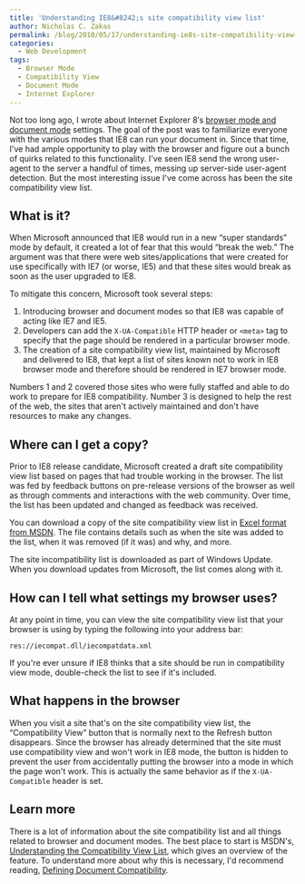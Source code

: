 ```yaml
---
title: 'Understanding IE8&#8242;s site compatibility view list'
author: Nicholas C. Zakas
permalink: /blog/2010/05/17/understanding-ie8s-site-compatibility-view-list/
categories:
  - Web Development
tags:
  - Browser Mode
  - Compatibility View
  - Document Mode
  - Internet Explorer
---
```

Not too long ago, I wrote about Internet Explorer 8&#8242;s [browser mode and document mode][1] settings. The goal of the post was to familiarize everyone with the various modes that IE8 can run your document in. Since that time, I've had ample opportunity to play with the browser and figure out a bunch of quirks related to this functionality. I've seen IE8 send the wrong user-agent to the server a handful of times, messing up server-side user-agent detection. But the most interesting issue I've come across has been the site compatibility view list.

## What is it?

When Microsoft announced that IE8 would run in a new &#8220;super standards&#8221; mode by default, it created a lot of fear that this would &#8220;break the web.&#8221; The argument was that there were web sites/applications that were created for use specifically with IE7 (or worse, IE5) and that these sites would break as soon as the user upgraded to IE8.

To mitigate this concern, Microsoft took several steps:

  1. Introducing browser and document modes so that IE8 was capable of acting like IE7 and IE5.
  2. Developers can add the `X-UA-Compatible` HTTP header or `<meta>` tag to specify that the page should be rendered in a particular browser mode.
  3. The creation of a site compatibility view list, maintained by Microsoft and delivered to IE8, that kept a list of sites known not to work in IE8 browser mode and therefore should be rendered in IE7 browser mode.

Numbers 1 and 2 covered those sites who were fully staffed and able to do work to prepare for IE8 compatibility. Number 3 is designed to help the rest of the web, the sites that aren't actively maintained and don't have resources to make any changes.

## Where can I get a copy?

Prior to IE8 release candidate, Microsoft created a draft site compatibility view list based on pages that had trouble working in the browser. The list was fed by feedback buttons on pre-release versions of the browser as well as through comments and interactions with the web community. Over time, the list has been updated and changed as feedback was received.

You can download a copy of the site compatibility view list in [Excel format from MSDN][2]. The file contains details such as when the site was added to the list, when it was removed (if it was) and why, and more.

The site incompatibility list is downloaded as part of Windows Update. When you download updates from Microsoft, the list comes along with it.

## How can I tell what settings my browser uses?

At any point in time, you can view the site compatibility view list that your browser is using by typing the following into your address bar:

    res://iecompat.dll/iecompatdata.xml

If you're ever unsure if IE8 thinks that a site should be run in compatibility view mode, double-check the list to see if it's included.

## What happens in the browser

When you visit a site that's on the site compatibility view list, the &#8220;Compatibility View&#8221; button that is normally next to the Refresh button disappears. Since the browser has already determined that the site must use compatibility view and won't work in IE8 mode, the button is hidden to prevent the user from accidentally putting the browser into a mode in which the page won't work. This is actually the same behavior as if the `X-UA-Compatible` header is set.

## Learn more

There is a lot of information about the site compatibility list and all things related to browser and document modes. The best place to start is MSDN's, [Understanding the Compatibility View List][3], which gives an overview of the feature. To understand more about why this is necessary, I'd recommend reading, [Defining Document Compatibility][4].

 [1]: http://rds.yahoo.com/_ylt=A0oGkwOLQu9LmbEAAo5XNyoA;_ylu=X3oDMTEyYTloODYwBHNlYwNzcgRwb3MDMgRjb2xvA3NrMQR2dGlkA0g0NjVfNzc-/SIG=13c38n4p7/EXP=1274057739/**http%3a//www.nczonline.net/blog/2010/01/19/internet-explorer-8-document-and-browser-modes/
 [2]: http://www.microsoft.com/downloads/details.aspx?FamilyID=b885e621-91b7-432d-8175-a745b87d2588&displaylang=en
 [3]: http://msdn.microsoft.com/en-us/library/dd567845%28VS.85%29.aspx
 [4]: http://msdn.microsoft.com/en-us/library/cc288325%28VS.85%29.aspx
